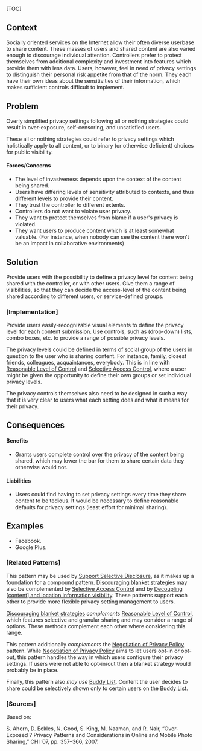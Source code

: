 [TOC]

<!--### [Also Known As]-->
<!-- All other names the pattern is known by.-->



## Context
<!-- The situations in which the pattern may apply.-->

Socially oriented services on the Internet allow their often diverse userbase to share content. These masses of users and shared content are also varied enough to discourage individual attention. Controllers prefer to protect themselves from additional complexity and investment into features which provide them with less data. Users, however, feel in need of privacy settings to distinguish their personal risk appetite from that of the norm. They each have their own ideas about the sensitivities of their information, which makes sufficient controls difficult to implement.

## Problem
<!-- The problem a pattern addresses, including a list of forces describing why a problem might be difficult to solve.-->

Overly simplified privacy settings following all or nothing strategies could result in over-exposure, self-censoring, and unsatisfied users.

These all or nothing strategies could refer to privacy settings which holistically apply to all content, or to binary (or otherwise deficient) choices for public visibility.

#### Forces/Concerns
- The level of invasiveness depends upon the context of the content being shared.
- Users have differing levels of sensitivity attributed to contexts, and thus different levels to provide their content.
- They trust the controller to different extents.
- Controllers do not want to violate user privacy.
- They want to protect themselves from blame if a user's privacy is violated.
- They want users to produce content which is at least somewhat valuable. (For instance, when nobody can see the content there won’t be an impact in collaborative environments)


## Solution
<!-- A concise description of how the pattern addresses the problem.-->

Provide users with the possibility to define a privacy level for content being shared with the controller, or with other users. Give them a range of visibilities, so that they can decide the access-level of the content being shared according to different users, or service-defined groups.

<!--### [Structure]-->
<!--A detailed specification of the structural aspects of the pattern. A class diagram if applicable.-->


### [Implementation]
<!--Guidelines for implementing the pattern; code fragments; suggested PETS; policy fragments.-->

Provide users easily-recognizable visual elements to define the privacy level for each content submission. Use controls, such as (drop-down) lists, combo boxes, etc. to provide a range of possible privacy levels.

The privacy levels could be defined in terms of social group of the users in question to the user who is sharing content. For instance, family, closest friends, colleagues, acquaintances, everybody. This is in line with [Reasonable Level of Control](Reasonable-Level-of-Control) and [Selective Access Control](Selective-Access-Control), where a user might be given the opportunity to define their own groups or set individual privacy levels.

The privacy controls themselves also need to be designed in such a way that it is very clear to users what each setting does and what it means for their privacy.

## Consequences
<!--The advantages (benefits) and disadvantages (liabilities) of applying the pattern.-->

#### Benefits
- Grants users complete control over the privacy of the content being shared, which may lower the bar for them to share certain data they otherwise would not.

#### Liabilities
- Users could find having to set privacy settings every time they share content to be tedious. It would be necessary to define reasonable defaults for privacy settings (least effort for minimal sharing).

<!--### [Constraints]-->
<!-- limitations as a consequence of applying the pattern.-->



## Examples
<!--Motivational example to see how the pattern is applied.-->

- Facebook.
- Google Plus.

<!--### [Known Uses]-->
<!-- Pointers to various applications of the pattern.-->



<!--## See Also-->
<!-- Any pointers to relevant information, not contained in the subfields below.-->



### [Related Patterns]
<!-- Supporting and conflicting patterns-->

This pattern may be used by [Support Selective Disclosure](Support-Selective-Disclosure), as it makes up a foundation for a compound pattern. [Discouraging blanket strategies](Discouraging-blanket-strategies) may also be complemented by [Selective Access Control](Selective-Access-Control) and by [Decoupling [content] and location information visibility](Decoupling-[content]-and-location-information-visibility). These patterns support each other to provide more flexible privacy setting management to users.

[Discouraging blanket strategies](Discouraging-blanket-strategies)
 _complements_ [Reasonable Level of Control](Reasonable-Level-of-Control), which features selective and granular sharing and may consider a range of options. These methods complement each other where considering this range.

 This pattern additionally _complements_ the [Negotiation of Privacy Policy](Negotiation-of-Privacy-Policy) pattern. While [Negotiation of Privacy Policy](Negotiation-of-Privacy-Policy) aims to let users opt-in or opt-out, this pattern handles the way in which users configure their privacy settings. If users were not able to opt-in/out then a blanket strategy would probably be in place.

Finally, this pattern also _may use_ [Buddy List](Buddy-List). Content the user decides to share could be selectively shown only to certain users on the [Buddy List](Buddy-List).

### [Sources]
<!-- References to the original source of the pattern.-->

Based on:

S. Ahern, D. Eckles, N. Good, S. King, M. Naaman, and R. Nair, “Over-Exposed ? Privacy Patterns and Considerations in Online and Mobile Photo Sharing,” CHI ’07, pp. 357–366, 2007.

<!--## General Comments-->
<!-- Separate discussion on the pattern.-->



<!--## Tags-->
<!-- User definable descriptors for additional correlation.-->